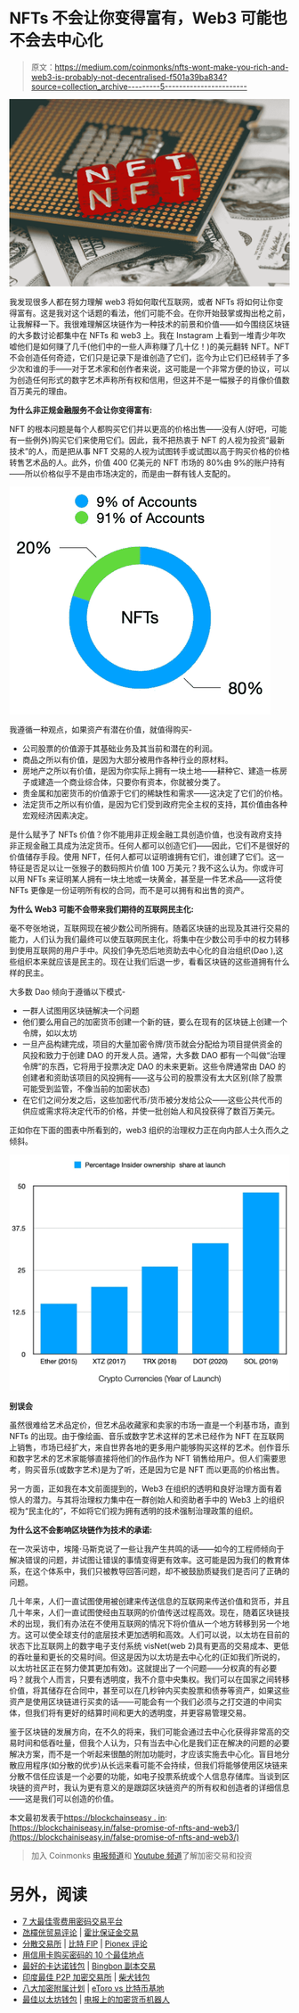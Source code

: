 # NFTs 不会让你变得富有，Web3 可能也不会去中心化

> 原文：<https://medium.com/coinmonks/nfts-wont-make-you-rich-and-web3-is-probably-not-decentralised-f501a39ba834?source=collection_archive---------5----------------------->

![](img/e84b706315fff8e811ccc2972e14366c.png)

我发现很多人都在努力理解 web3 将如何取代互联网，或者 NFTs 将如何让你变得富有。这是我对这个话题的看法，他们可能不会。在你开始鼓掌或掏出枪之前，让我解释一下。我很难理解区块链作为一种技术的前景和价值——如今围绕区块链的大多数讨论都集中在 NFTs 和 web3 上。我在 Instagram 上看到一堆青少年吹嘘他们是如何赚了几千(他们中的一些人声称赚了几十亿！)的美元翻转 NFT。NFT 不会创造任何奇迹，它们只是记录下是谁创造了它们，迄今为止它们已经转手了多少次和谁的手——对于艺术家和创作者来说，这可能是一个非常方便的协议，可以为创造任何形式的数字艺术声称所有权和信用，但这并不是一幅猴子的肖像价值数百万美元的理由。

**为什么非正规金融服务不会让你变得富有:**

NFT 的根本问题是每个人都购买它们并以更高的价格出售——没有人(好吧，可能有一些例外)购买它们来使用它们。因此，我不把热衷于 NFT 的人视为投资“最新技术”的人，而是把从事 NFT 交易的人视为试图转手或试图以高于购买价格的价格转售艺术品的人。此外，价值 400 亿美元的 NFT 市场的 80%由 9%的账户持有——所以价格似乎不是由市场决定的，而是由一群有钱人支配的。

![](img/84a2ea7889b6227b160ed2a6d5eb12f0.png)

我遵循一种观点，如果资产有潜在价值，就值得购买-

*   公司股票的价值源于其基础业务及其当前和潜在的利润。
*   商品之所以有价值，是因为大部分被用作各种行业的原材料。
*   房地产之所以有价值，是因为你实际上拥有一块土地——耕种它、建造一栋房子或建造一个商业综合体，只要你有资本，你就被分类了。
*   贵金属和加密货币的价值源于它们的稀缺性和需求——这决定了它们的价格。
*   法定货币之所以有价值，是因为它们受到政府完全主权的支持，其价值由各种宏观经济因素决定。

是什么赋予了 NFTs 价值？你不能用非正规金融工具创造价值，也没有政府支持非正规金融工具成为法定货币。任何人都可以创造它们——因此，它们不是很好的价值储存手段。使用 NFT，任何人都可以证明谁拥有它们，谁创建了它们。这一特征是否足以让一张猴子的数码照片价值 100 万美元？我不这么认为。你或许可以用 NFTs 来证明某人拥有一块土地或一块黄金，甚至是一件艺术品——这将使 NFTs 更像是一份证明所有权的合同，而不是可以拥有和出售的资产。

**为什么 Web3 可能不会带来我们期待的互联网民主化:**

毫不夸张地说，互联网现在被少数公司所拥有。随着区块链的出现及其进行交易的能力，人们认为我们最终可以使互联网民主化，将集中在少数公司手中的权力转移到使用互联网的用户手中。风投们争先恐后地资助去中心化的自治组织(Dao ),这些组织本来就应该是民主的。现在让我们后退一步，看看区块链的这些道拥有什么样的民主。

大多数 Dao 倾向于遵循以下模式-

*   一群人试图用区块链解决一个问题
*   他们要么用自己的加密货币创建一个新的链，要么在现有的区块链上创建一个令牌，如以太坊
*   一旦产品构建完成，项目的大量加密令牌/货币就会分配给为项目提供资金的风投和致力于创建 DAO 的开发人员。通常，大多数 DAO 都有一个叫做“治理令牌”的东西，它将用于投票决定 DAO 的未来更新。这些令牌通常由 DAO 的创建者和资助该项目的风投拥有——这与公司的股票没有太大区别(除了股票可能受到监管，不像当前的加密状态)
*   在它们之间分发之后，这些加密代币/货币被分发给公众——这些公共代币的供应或需求将决定代币的价格，并使一批创始人和风投获得了数百万美元。

正如你在下面的图表中所看到的，web3 组织的治理权力正在向内部人士久而久之倾斜。

![](img/053043cb35c039e15e640b3ebcb2e016.png)

**别误会**

虽然很难给艺术品定价，但艺术品收藏家和卖家的市场一直是一个利基市场，直到 NFTs 的出现。由于像绘画、音乐或数字艺术这样的艺术已经作为 NFT 在互联网上销售，市场已经扩大，来自世界各地的更多用户能够购买这样的艺术。创作音乐和数字艺术的艺术家能够直接将他们的作品作为 NFT 销售给用户。但人们需要思考，购买音乐(或数字艺术)是为了听，还是因为它是 NFT 而以更高的价格出售。

另一方面，正如我在本文前面提到的，Web3 在组织的透明和良好治理方面有着惊人的潜力。与其将治理权力集中在一群创始人和资助者手中的 Web3 上的组织视为“民主化的”，不如将它们视为拥有透明的技术强制治理政策的组织。

**为什么这不会影响区块链作为技术的承诺:**

在一次采访中，埃隆·马斯克说了一些让我产生共鸣的话——如今的工程师倾向于解决错误的问题，并试图让错误的事情变得更有效率。这可能是因为我们的教育体系，在这个体系中，我们只被教导回答问题，却不被鼓励质疑我们是否问了正确的问题。

几十年来，人们一直试图使用被创建来传送信息的互联网来传送价值和货币，并且几十年来，人们一直试图使经由互联网的价值传送过程高效。现在，随着区块链技术的出现，我们有办法在不使用互联网的情况下将价值从一个地方转移到另一个地方。这可以使全球支付的底层技术更加透明和高效。人们可以说，以太坊在目前的状态下比互联网上的数字电子支付系统 visNet(web 2)具有更高的交易成本、更低的吞吐量和更长的交易时间。但这是因为以太坊是去中心化的(正如我们所说的，以太坊社区正在努力使其更加有效)。这就提出了一个问题——分权真的有必要吗？就我个人而言，只要有透明度，我不介意中央集权。我们可以在国家之间转移价值，将其储存在合同中，甚至可以在几秒钟内买卖股票和债券等资产，如果这些资产是使用区块链进行买卖的话——可能会有一个我们必须与之打交道的中间实体，但我们将有更好的结算时间和更大的透明度，并更容易管理交易。

鉴于区块链的发展方向，在不久的将来，我们可能会通过去中心化获得非常高的交易时间和低吞吐量，但我个人认为，只有当去中心化是我们正在解决的问题的必要解决方案，而不是一个听起来很酷的附加功能时，才应该实施去中心化。盲目地分散应用程序(如分散的优步)从长远来看可能不会持续，但我们将能够使用区块链来分散不信任应该是一个必要的功能，如电子投票系统或个人信息存储库。当谈到区块链的资产时，我认为更有意义的是跟踪区块链资产的所有权和创造者的详细信息——这是我们可以创造的价值。

本文最初发表于[https://blockchainseasy . in](https://blockchainiseasy.in/false-promise-of-nfts-and-web3/):
[https://blockchainiseasy.in/false-promise-of-nfts-and-web3/](https://blockchainiseasy.in/false-promise-of-nfts-and-web3/)

> 加入 Coinmonks [电报频道](https://t.me/coincodecap)和 [Youtube 频道](https://www.youtube.com/c/coinmonks/videos)了解加密交易和投资

# 另外，阅读

*   [7 大最佳零费用密码交易平台](https://coincodecap.com/zero-fee-crypto-exchanges)
*   [氹欞侊贸易评论](https://coincodecap.com/anny-trade-review) | [霍比保证金交易](/coinmonks/huobi-margin-trading-b3b06cdc1519)
*   [分散交易所](https://coincodecap.com/what-are-decentralized-exchanges) | [比特 FIP](https://coincodecap.com/bitbns-fip) | [Pionex 评论](https://coincodecap.com/pionex-review-exchange-with-crypto-trading-bot)
*   [用信用卡购买密码的 10 个最佳地点](https://coincodecap.com/buy-crypto-with-credit-card)
*   [最好的卡达诺钱包](https://coincodecap.com/best-cardano-wallets) | [Bingbon 副本交易](https://coincodecap.com/bingbon-copy-trading)
*   [印度最佳 P2P 加密交易所](https://coincodecap.com/p2p-crypto-exchanges-in-india) | [柴犬钱包](https://coincodecap.com/baby-shiba-inu-wallets)
*   [八大加密附属计划](https://coincodecap.com/crypto-affiliate-programs) | [eToro vs 比特币基地](https://coincodecap.com/etoro-vs-coinbase)
*   [最佳以太坊钱包](https://coincodecap.com/best-ethereum-wallets) | [电报上的加密货币机器人](https://coincodecap.com/telegram-crypto-bots)